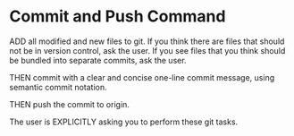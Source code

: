 # Commit and Push Command

ADD all modified and new files to git. If you think there are files that should not be in version control, ask the user. If you see files that you think should be bundled into separate commits, ask the user.

THEN commit with a clear and concise one-line commit message, using semantic commit notation.

THEN push the commit to origin.

The user is EXPLICITLY asking you to perform these git tasks.